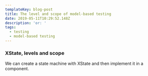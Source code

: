 ```yaml
---
templateKey: blog-post
title: The level and scope of model-based testing
date: 2019-05-11T10:29:52.148Z
description: 'or: '
tags:
  - testing
  - model-based testing
---
```

### XState, levels and scope

We can create a state machine with XState and then implement it in a component.
